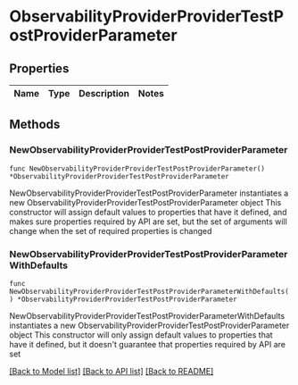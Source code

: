 # ObservabilityProviderProviderTestPostProviderParameter

## Properties

Name | Type | Description | Notes
------------ | ------------- | ------------- | -------------

## Methods

### NewObservabilityProviderProviderTestPostProviderParameter

`func NewObservabilityProviderProviderTestPostProviderParameter() *ObservabilityProviderProviderTestPostProviderParameter`

NewObservabilityProviderProviderTestPostProviderParameter instantiates a new ObservabilityProviderProviderTestPostProviderParameter object
This constructor will assign default values to properties that have it defined,
and makes sure properties required by API are set, but the set of arguments
will change when the set of required properties is changed

### NewObservabilityProviderProviderTestPostProviderParameterWithDefaults

`func NewObservabilityProviderProviderTestPostProviderParameterWithDefaults() *ObservabilityProviderProviderTestPostProviderParameter`

NewObservabilityProviderProviderTestPostProviderParameterWithDefaults instantiates a new ObservabilityProviderProviderTestPostProviderParameter object
This constructor will only assign default values to properties that have it defined,
but it doesn't guarantee that properties required by API are set


[[Back to Model list]](../README.md#documentation-for-models) [[Back to API list]](../README.md#documentation-for-api-endpoints) [[Back to README]](../README.md)


